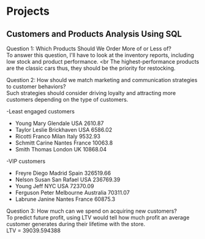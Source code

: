 # Projects

## Customers and Products Analysis Using SQL

Question 1: Which Products Should We Order More of or Less of? <br>
To answer this question, I'll have to look at the inventory reports, including low stock and product performance.  <br
The highest-performance products are the classic cars thus, they should be the priority for restocking.  <br>

Question 2: How should we match marketing and communication strategies to customer behaviors? <br>
Such strategies should consider driving loyalty and attracting more customers depending on the type of customers. 

-Least engaged customers <br>
* Young	  Mary	   Glendale	  USA	   2610.87
* Taylor  Leslie	 Brickhaven USA	   6586.02
* Ricotti	Franco	 Milan	     Italy	 9532.93
* Schmitt	Carine 	Nantes	    France	10063.8
* Smith	  Thomas 	London     UK	    10868.04
 
-VIP customers <br>
* Freyre	  Diego 	Madrid	    Spain	    326519.66
* Nelson	  Susan	 San Rafael USA	      236769.39
* Young	   Jeff	  NYC	       USA	      72370.09
* Ferguson Peter	 Melbourne	 Australia	70311.07
* Labrune	 Janine Nantes	    France	   60875.3 

Question 3: How much can we spend on acquiring new customers?<br>
To predict future profit, using LTV would tell how much profit an average customer generates during their lifetime with the store. <br> LTV = 39039.594388

